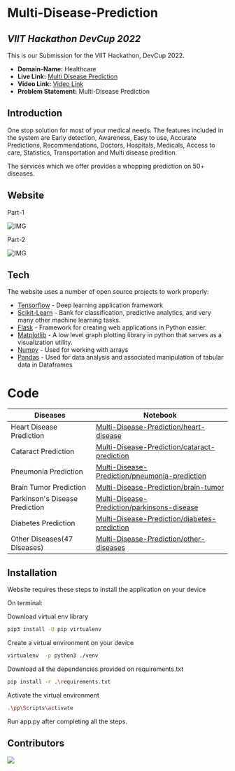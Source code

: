 # Multi-Disease-Prediction
## _VIIT Hackathon DevCup 2022_

This is our Submission for the VIIT Hackathon, DevCup 2022.

- **Domain-Name:** Healthcare
- **Live Link:** [Multi Disease Prediction](https://multidiseaseprediction.azurewebsites.net/)
- **Video Link:** [Video Link](https://www.youtube.com/watch?v=LUtEgdnLSls&t=255s)
- **Problem Statement:** Multi-Disease Prediction

## Introduction

One stop solution for most of your medical needs. The features included in the system are Early detection, Awareness, Easy to use, Accurate Predictions, Recommendations, Doctors, Hospitals, Medicals, Access to care, Statistics, Transportation and Multi disease predition.

The services which we offer provides a whopping prediction on 50+ diseases.

## Website

Part-1

![IMG](https://github.com/prathameshparit/Multi-Disease-Prediction/blob/main/MDP-1.gif?raw=true)

Part-2

![IMG](https://github.com/prathameshparit/Multi-Disease-Prediction/blob/main/MDP-2.gif?raw=true)

## Tech

The website uses a number of open source projects to work properly:

- [Tensorflow] - Deep learning application framework
- [Scikit-Learn] - Bank for classification, predictive analytics, and very many other machine learning tasks.
- [Flask] - Framework for creating web applications in Python easier.
- [Matplotlib] - A low level graph plotting library in python that serves as a visualization utility.
- [Numpy] - Used for working with arrays
- [Pandas] - Used for data analysis and associated manipulation of tabular data in Dataframes

# Code

| Diseases | Notebook |
| ------ | ------ |
| Heart Disease Prediction | [Multi-Disease-Prediction/heart-disease][1] |
| Cataract Prediction | [Multi-Disease-Prediction/cataract-prediction][2] |
| Pneumonia Prediction | [Multi-Disease-Prediction/pneumonia-prediction][3] |
| Brain Tumor Prediction | [Multi-Disease-Prediction/brain-tumor][4] |
| Parkinson's Disease Prediction | [Multi-Disease-Prediction/parkinsons-disease][5] |
| Diabetes Prediction | [Multi-Disease-Prediction/diabetes-prediction][6] |
| Other Diseases(47 Diseases) | [Multi-Disease-Prediction/other-diseases][7] |


## Installation

Website requires these steps to install the application on your device


On terminal:

Download virtual env library
```sh
pip3 install -U pip virtualenv
```

Create a virtual environment on your device
```sh
virtualenv  -p python3 ./venv
```

Download all the dependencies provided on requirements.txt
```sh
pip install -r .\requirements.txt
```

Activate the virtual environment
```sh
.\pp\Scripts\activate
```

Run app.py after completing all the steps.


## Contributors
<a href="https://github.com/Hrushi11/32_Descent-Gradient/graphs/contributors">
  <img src="https://contrib.rocks/image?repo=Hrushi11/32_Descent-Gradient" />
</a>


[//]: # (These are the reference links used in the body of this note and get stripped out when the markdown processor does its job. There is no need to format nicely because it shouldn't be seen. Thanks SO - http://stackoverflow.com/questions/4823468/store-comments-in-markdown-syntax)

   
[Tensorflow]: <https://www.tensorflow.org/>
[Scikit-Learn]: <https://scikit-learn.org/stable/>
[Flask]: <https://flask.palletsprojects.com/en/2.1.x/>
[Matplotlib]: <https://matplotlib.org/>
[Numpy]: <https://numpy.org/>
[Pandas]: <https://pandas.pydata.org/>

   
   
   [1]: <https://github.com/prathameshparit/Multi-Disease-Prediction/>
   [2]: <https://github.com/prathameshparit/Multi-Disease-Prediction/>
   [3]: <https://github.com/prathameshparit/Multi-Disease-Prediction/>
   [4]: <https://github.com/prathameshparit/Multi-Disease-Prediction/>
   [5]: <https://github.com/prathameshparit/Multi-Disease-Prediction/>
   [6]: <https://github.com/prathameshparit/Multi-Disease-Prediction/>
   [7]: <https://github.com/prathameshparit/Multi-Disease-Prediction/>
